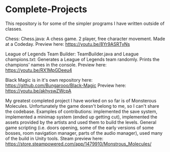 # Complete-Projects
This repository is for some of the simpler programs I have written outside of classes.

Chess: Chess.java:  A chess game. 2 player, free character movement. Made at a Codeday.
Preview here: https://youtu.be/8Yr9ASRTyNs

League of Legends Team Builder: TeamBuilder.java and League champions.txt: Generates a League of Legends team randomly. Prints the champions' names in the console.
Preview here: https://youtu.be/RX1MpGDeeu4

Black Magic is in it's own repository here: https://github.com/Bungarooo/Black-Magic
Preview here: https://youtu.be/akhyswZWcpA

My greatest completed project I have worked on so far is of Monsterous Molecules. Unfortunately the game doesn't belong to me, so I can't share the codebase. Examples of contributions: implemented the save system, implemented a minimap system (ended up getting cut), implemented the assets provided by the artists and used them to build the levels. General game scripting (i.e. doors opening, some of the early versions of some bosses, room navigation manager, parts of the audio manager), used many of the build in Unity tools.
Steam preview here: https://store.steampowered.com/app/1479910/Monstrous_Molecules/
